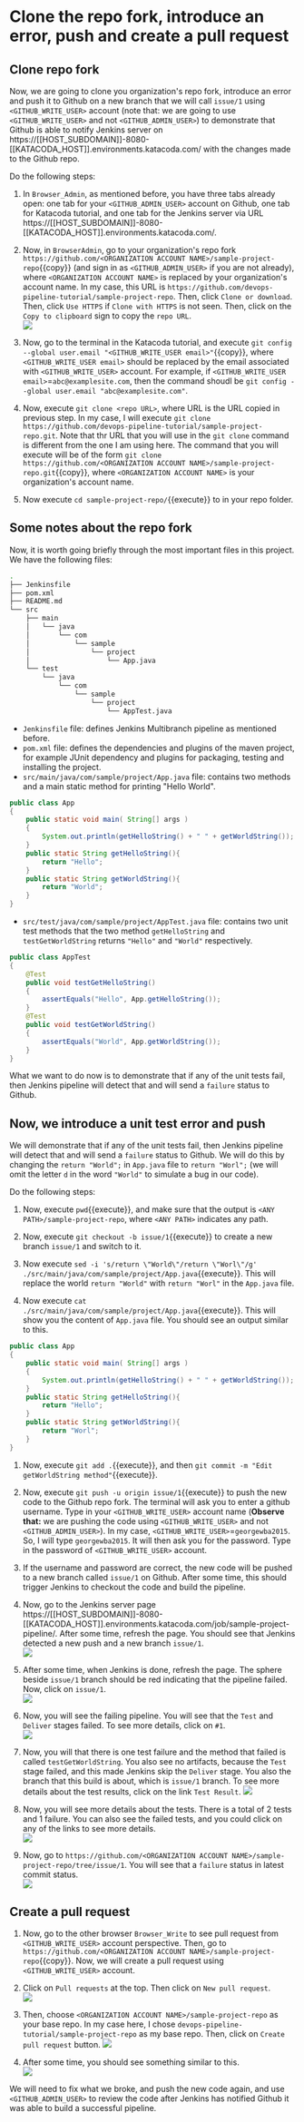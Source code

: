 # Clone the repo fork, introduce an error, push and create a pull request

## Clone repo fork
Now, we are going to clone you organization's repo fork, introduce an error and push it to Github on a new branch that we will call `issue/1` using `<GITHUB_WRITE_USER>` account (note that: we are going to use `<GITHUB_WRITE_USER>` and not `<GITHUB_ADMIN_USER>`) to demonstrate that Github is able to notify Jenkins server on https://[[HOST_SUBDOMAIN]]-8080-[[KATACODA_HOST]].environments.katacoda.com/ with the changes made to the Github repo.

Do the following steps:

1. In `Browser_Admin`, as mentioned before, you have three tabs already open: one tab for your `<GITHUB_ADMIN_USER>` account on Github, one tab for Katacoda tutorial, and one tab for the Jenkins server via URL https://[[HOST_SUBDOMAIN]]-8080-[[KATACODA_HOST]].environments.katacoda.com/.

1. Now, in `BrowserAdmin`, go to your organization's repo fork `https://github.com/<ORGANIZATION ACCOUNT NAME>/sample-project-repo`{{copy}} (and sign in as `<GITHUB_ADMIN_USER>` if you are not already), where `<ORGANIZATION ACCOUNT NAME>` is replaced by your organization's account name. In my case, this URL is `https://github.com/devops-pipeline-tutorial/sample-project-repo`. Then, click `Clone or download`. Then, click `Use HTTPS` if `Clone with HTTPS` is not seen. Then, click on the `Copy to clipboard` sign to copy the `repo URL`.  
![](./assets/clone_form.png)

1. Now, go to the terminal in the Katacoda tutorial, and execute `git config --global user.email "<GITHUB_WRITE_USER email>"`{{copy}}, where `<GITHUB_WRITE_USER email>` should be replaced by the email associated with `<GITHUB_WRITE_USER>` account. For example, if `<GITHUB_WRITE_USER email>`=`abc@examplesite.com`, then the command shoudl be `git config --global user.email "abc@examplesite.com"`.

1. Now, execute `git clone <repo URL>`, where URL is the URL copied in previous step. In my case, I will execute `git clone https://github.com/devops-pipeline-tutorial/sample-project-repo.git`. Note that thr URL that you will use in the `git clone` command is different from the one I am using here. The command that you will execute will be of the form `git clone https://github.com/<ORGANIZATION ACCOUNT NAME>/sample-project-repo.git`{{copy}}, where `<ORGANIZATION ACCOUNT NAME>` is your organization's account name.

1. Now execute `cd sample-project-repo/`{{execute}} to in your repo folder.

## Some notes about the repo fork

Now, it is worth going briefly through the most important files in this project. We have the following files:
```bash
.
├── Jenkinsfile
├── pom.xml
├── README.md
└── src
    ├── main
    │   └── java
    │       └── com
    │           └── sample
    │               └── project
    │                   └── App.java
    └── test
        └── java
            └── com
                └── sample
                    └── project
                        └── AppTest.java
```
* `Jenkinsfile` file: defines Jenkins Multibranch pipeline as mentioned before.
* `pom.xml` file: defines the dependencies and plugins of the maven project, for example JUnit dependency and plugins for packaging, testing and installing the project.
* `src/main/java/com/sample/project/App.java` file: contains two methods and a main static method for printing "Hello World".
```java
public class App
{
    public static void main( String[] args )
    {
        System.out.println(getHelloString() + " " + getWorldString());
    }
    public static String getHelloString(){
        return "Hello";
    }
    public static String getWorldString(){
        return "World";
    }
}
```
* `src/test/java/com/sample/project/AppTest.java` file: contains two unit test methods that the two method `getHelloString` and `testGetWorldString` returns `"Hello"` and `"World"` respectively.
```java
public class AppTest
{
    @Test
    public void testGetHelloString()
    {
        assertEquals("Hello", App.getHelloString());
    }
    @Test
    public void testGetWorldString()
    {
        assertEquals("World", App.getWorldString());
    }
}
```

What we want to do now is to demonstrate that if any of the unit tests fail, then Jenkins pipeline will detect that and will send a `failure` status to Github.

## Now, we introduce a unit test error and push

We will demonstrate that if any of the unit tests fail, then Jenkins pipeline will detect that and will send a `failure` status to Github. We will do this by changing the `return "World";` in `App.java` file to `return "Worl";` (we will omit the letter `d` in the word `"World"` to simulate a bug in our code).

Do the following steps:

1. Now, execute `pwd`{{execute}}, and make sure that the output is `<ANY PATH>/sample-project-repo`, where `<ANY PATH>` indicates any path.

1. Now, execute `git checkout -b issue/1`{{execute}} to create a new branch `issue/1` and switch to it.

1. Now execute `sed -i 's/return \"World\"/return \"Worl\"/g' ./src/main/java/com/sample/project/App.java`{{execute}}. This will replace the world `return "World"` with `return "Worl"` in the `App.java` file.

1. Now execute `cat ./src/main/java/com/sample/project/App.java`{{execute}}. This will show you the content of `App.java` file. You should see an output similar to this.
```java
public class App
{
    public static void main( String[] args )
    {
        System.out.println(getHelloString() + " " + getWorldString());
    }
    public static String getHelloString(){
        return "Hello";
    }
    public static String getWorldString(){
        return "Worl";
    }
}
```

1. Now, execute `git add .`{{execute}}, and then `git commit -m "Edit getWorldString method"`{{execute}}.

1. Now, execute `git push -u origin issue/1`{{execute}} to push the new code to the Github repo fork. The terminal will ask you to enter a github username. Type in your `<GITHUB_WRITE_USER>` account name (**Observe that:** we are pushing the code using `<GITHUB_WRITE_USER>` and not `<GITHUB_ADMIN_USER>`). In my case, `<GITHUB_WRITE_USER>`=`georgewba2015`. So, I will type `georgewba2015`. It will then ask you for the password. Type in the password of `<GITHUB_WRITE_USER>` account.

1. If the username and password are correct, the new code will be pushed to a new branch called `issue/1` on Github. After some time, this should trigger Jenkins to checkout the code and build the pipeline.

1. Now, go to the Jenkins server page https://[[HOST_SUBDOMAIN]]-8080-[[KATACODA_HOST]].environments.katacoda.com/job/sample-project-pipeline/. After some time, refresh the page. You should see that Jenkins detected a new push and a new branch `issue/1`.  
![](./assets/branch_issue_1_jen.png)

1. After some time, when Jenkins is done, refresh the page. The sphere beside `issue/1` branch should be red indicating that the pipeline failed. Now, click on `issue/1`.  
![](./assets/fail_jenkins.png)

1. Now, you will see the failing pipeline. You will see that the `Test` and `Deliver` stages failed. To see more details, click on `#1`.  
![](./assets/fail_pipeline.png)

1. Now, you will that there is one test failure and the method that failed is called `testGetWorldString`. You also see no artifacts, because the `Test` stage failed, and this made Jenkins skip the `Deliver` stage. You also the branch that this build is about, which is `issue/1` branch. To see more details about the test results, click on the link `Test Result`.
![](./assets/fail_tests.png)

1. Now, you will see more details about the tests. There is a total of 2 tests and 1 failure. You can also see the failed tests, and you could click on any of the links to see more details.  
![](./assets/fail_tests_details.png)

1. Now, go to `https://github.com/<ORGANIZATION ACCOUNT NAME>/sample-project-repo/tree/issue/1`. You will see that a `failure` status in latest commit status.  
![](./assets/commit_status_fail.png)

## Create a pull request
1. Now, go to the other browser `Browser_Write` to see pull request from `<GITHUB_WRITE_USER>` account perspective. Then, go to `https://github.com/<ORGANIZATION ACCOUNT NAME>/sample-project-repo`{{copy}}. Now, we will create a pull request using `<GITHUB_WRITE_USER>` account.

1. Click on `Pull requests` at the top. Then click on `New pull request`.  
![](./assets/create_pr.png)

1. Then, choose `<ORGANIZATION ACCOUNT NAME>/sample-project-repo` as your base repo. In my case here, I chose `devops-pipeline-tutorial/sample-project-repo` as my base repo. Then, click on `Create pull request` button.
![](./assets/cr_pr_2.png)

1. After some time, you should see something similar to this.  
![](./assets/block_merge.png)

We will need to fix what we broke, and push the new code again, and use  `<GITHUB_ADMIN_USER>` to review the code after Jenkins has notified Github it was able to build a successful pipeline.
